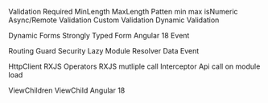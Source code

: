 Validation
    Required
    MinLength
    MaxLength
    Patten
    min
    max
    isNumeric
    Async/Remote Validation
    Custom Validation
    Dynamic Validation

Dynamic Forms
Strongly Typed Form
Angular 18 Event

Routing 
    Guard Security
    Lazy Module 
    Resolver
    Data
    Event

HttpClient
    RXJS Operators
    RXJS mutliple call
    Interceptor
    Api call on module load

ViewChildren
ViewChild
Angular 18 




    